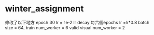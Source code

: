 # winter_assignment

修改了以下地方
epoch 30
lr = 1e-2
lr decay 每六個epochs lr =lr*0.8
batch size = 64, 
train num_worker = 6
valid visual num_worker = 2
